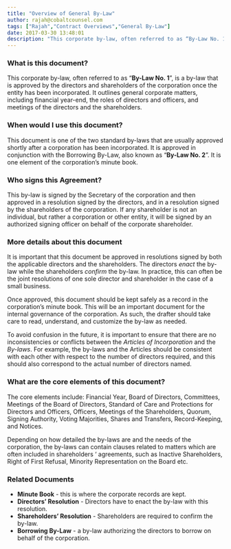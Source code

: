 ```yaml
---
title: "Overview of General By-Law"
author: rajah@cobaltcounsel.com
tags: ["Rajah","Contract Overviews","General By-Law"]
date: 2017-03-30 13:48:01
description: "This corporate by-law, often referred to as “By-Law No. 1”, is a by-law that is approved by the directors and shareholders of the corporation once the entity has been incorporated."
---
```




 

### What is this document?
This corporate by-law, often referred to as “**By-Law No. 1**”, is a by-law that is approved by the directors and shareholders of the corporation once the entity has been incorporated. It outlines general corporate matters, including financial year-end, the roles of directors and officers, and meetings of the directors and the shareholders.

 

### When would I use this document?
This document is one of the two standard by-laws that are usually approved shortly after a corporation has been incorporated. It is approved in conjunction with the Borrowing By-Law, also known as “**By-Law No. 2**”. It is one element of the corporation’s minute book.

 

### Who signs this Agreement?
This by-law is signed by the Secretary of the corporation and then approved in a resolution signed by the directors,  and in a resolution signed by the shareholders of the corporation. If any shareholder is not an individual, but rather a corporation or other entity, it will be signed by an authorized signing officer on behalf of the corporate shareholder.

 

### More details about this document
It is important that this document be approved in resolutions signed by both the applicable directors and the shareholders. The directors *enact* the by-law while the shareholders *confirm* the by-law. In practice, this can often be the joint resolutions of one sole director and shareholder in the case of a small business.

Once approved, this document should be kept safely as a record in the corporation’s minute book. This will be an important document for the internal governance of the corporation. As such, the drafter should take care to read, understand, and customize the by-law as needed.

To avoid confusion in the future, it is important to ensure that there are no inconsistencies or conflicts between the *Articles of Incorporation* and the *By-laws*. For example, the by-laws and the Articles should be consistent with each other with respect to the number of directors required, and this should also correspond to the actual number of directors named.

 

### What are the core elements of this document?
The core elements include: Financial Year, Board of Directors, Committees, Meetings of the Board of Directors, Standard of Care and Protections for Directors and Officers, Officers, Meetings of the Shareholders, Quorum, Signing Authority, Voting Majorities, Shares and Transfers, Record-Keeping, and Notices.

Depending on how detailed the by-laws are and the needs of the corporation, the by-laws can contain clauses related to matters which are often included in shareholders ‘ agreements, such as Inactive Shareholders, Right of First Refusal, Minority Representation on the Board etc.

 

### Related Documents
- **Minute Book** - this is where the corporate records are kept.
- **Directors’ Resolution** - Directors have to enact the by-law with this resolution.
- **Shareholders’ Resolution** - Shareholders are required to confirm the by-law. 
- **Borrowing By-Law** - a by-law authorizing the directors to borrow on behalf of the corporation.
